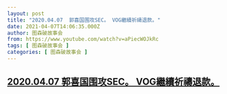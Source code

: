 ```yaml
---
layout: post
title: "2020.04.07  郭喜国围攻SEC。 VOG繼續祈禱退款。"
date: 2021-04-07T14:06:35.000Z
author: 图森破故事会
from: https://www.youtube.com/watch?v=aPiecWOJkRc
tags: [ 图森破故事会 ]
categories: [ 图森破故事会 ]
---
```

<!--1617804395000-->
[2020.04.07  郭喜国围攻SEC。 VOG繼續祈禱退款。](https://www.youtube.com/watch?v=aPiecWOJkRc)
------

<div>

</div>
